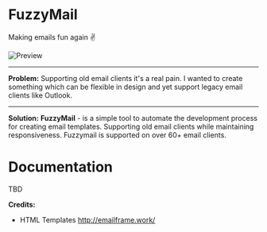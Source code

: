 # FuzzyMail
Making emails fun again ✌

![Preview](https://i.imgur.com/j0G92zI.png)

---

**Problem:**
Supporting old email clients it's a real pain. I wanted to create something which can be flexible in design and yet support legacy email clients like Outlook.

---

**Solution:**
**FuzzyMail** - is a simple tool to automate the development process for creating email templates. Supporting old email clients while maintaining responsiveness. Fuzzymail is supported on over 60+ email clients.

# Documentation
TBD

**Credits:**
- HTML Templates http://emailframe.work/
